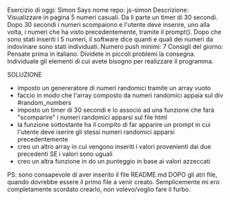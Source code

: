 Esercizio di oggi: Simon Says
nome repo: js-simon
Descrizione: Visualizzare in pagina 5 numeri casuali. Da lì parte un timer di 30 secondi. Dopo 30 secondi i numeri scompaiono e l'utente deve inserire, uno alla volta, i numeri che ha visto precedentemente, tramite il prompt(). Dopo che sono stati inseriti i 5 numeri, il software dice quanti e quali dei numeri da indovinare sono stati individuati.
Numero push minimi: 7
Consigli del giorno:
Pensate prima in italiano.
Dividete in piccoli problemi la consegna.
Individuate gli elementi di cui avete bisogno per realizzare il programma.

SOLUZIONE

- imposto un  genereratore di numeri randomici tramite un array vuoto
- faccio in modo che l'array composto da numeri randomici appaia sul div #random_numbers
- imposto un timer di 30 secondi e lo associo ad una funzione che farà "scomparire" i numeri randomici apparsi sul file html
- la funzione sottostante ha il compito di far apparire un prompt in cui l'utente deve iserire gli stessi numeri randomici apparsi precedentemente
- creo un altro array in cui vengono inseriti i valori provenienti dai due precedenti SE i valori sono uguali
- creo un altra funzione in do un punteggio in base ai valori azzeccati

PS: sono consapevole di aver inserito il file README.md DOPO gli atri file, quando dovrebbe essere il primo file a venir creato. Semplicemente mi ero completamente scordato crearlo, non volevo/voglio fare il furbo.